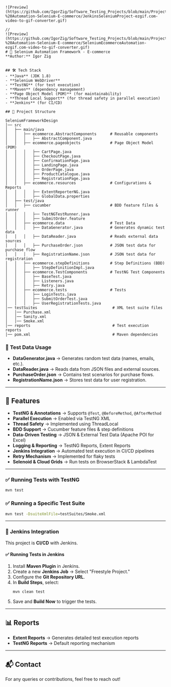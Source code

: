 ```
![Preview](https://github.com/IgorZig/Software_Testing_Projects/blob/main/Project%202%20-%20Automation-Selenium-E-commerce/JenkinsSeleniumProject-ezgif.com-video-to-gif-converter.gif)

//
![Preview](https://github.com/IgorZig/Software_Testing_Projects/blob/main/Project%202%20-%20Automation-Selenium-E-commerce/SeleniumEcommerceAutomation-ezgif.com-video-to-gif-converter.gif)
# 🛒 Selenium Automation Framework - E-commerce  
**Author:** Igor Zig 


## 🛠️ Tech Stack  
- **Java** (JDK 1.8)  
- **Selenium WebDriver**  
- **TestNG** (for test execution)  
- **Maven** (dependency management)  
- **Page Object Model (POM)** (for maintainability)  
- **Thread Local Support** (for thread safety in parallel execution)  
- **Jenkins** (for CI/CD)  

## 📂 Project Structure  

SeleniumFrameworkDesign
│── src
│   ├── main/java
│   │   ├── ecommerce.AbstractComponents      # Reusable components
│   │   │   ├── AbstractComponent.java
│   │   ├── ecommerce.pageobjects             # Page Object Model (POM)
│   │   │   ├── CartPage.java
│   │   │   ├── CheckoutPage.java
│   │   │   ├── ConfirmationPage.java
│   │   │   ├── LandingPage.java
│   │   │   ├── OrderPage.java
│   │   │   ├── ProductCatalogue.java
│   │   │   ├── RegistrationPage.java
│   │   ├── ecommerce.resources               # Configurations & Reports
│   │   │   ├── ExtentReporterNG.java
│   │   │   ├── GlobalData.properties
│   ├── test/java
│   │   ├── cucumber                          # BDD feature files & runner
│   │   │   ├── TestNGTestRunner.java
│   │   │   ├── SubmitOrder.feature
│   │   ├── ecommerce.data                    # Test Data
│   │   │   ├── DataGenerator.java            # Generates dynamic test data
│   │   │   ├── DataReader.java               # Reads external data sources
│   │   │   ├── PurchaseOrder.json            # JSON test data for purchase flow
│   │   │   ├── RegistrationName.json         # JSON test data for registration
│   │   ├── ecommerce.stepDefinitions         # Step Definitions (BDD)
│   │   │   ├── StepDefinitionImpl.java
│   │   ├── ecommerce.TestComponents          # TestNG Test Components
│   │   │   ├── BaseTest.java
│   │   │   ├── Listeners.java
│   │   │   ├── Retry.java
│   │   ├── ecommerce.tests                   # Tests
│   │   │   ├── LoginTests.java
│   │   │   ├── SubmitOrderTest.java
│   │   │   ├── UserRegistrationTests.java
│── testSuites                                 # XML test suite files
│   │── Purchase.xml
│   │── Sanity.xml
│   │── Smoke.xml
│── reports                                    # Test execution reports
│── pom.xml                                    # Maven dependencies

```

### 🔹 **Test Data Usage**
- **DataGenerator.java** → Generates random test data (names, emails, etc.).
- **DataReader.java** → Reads data from JSON files and external sources.
- **PurchaseOrder.json** → Contains test scenarios for purchase flows.
- **RegistrationName.json** → Stores test data for user registration.

---

## 🚀 Features  
- **TestNG & Annotations** → Supports `@Test`, `@BeforeMethod`, `@AfterMethod`  
- **Parallel Execution** → Enabled via TestNG XML  
- **Thread Safety** → Implemented using ThreadLocal  
- **BDD Support** → Cucumber feature files & step definitions  
- **Data-Driven Testing** → JSON & External Test Data (Apache POI for Excel)  
- **Logging & Reporting** → TestNG Reports, Extent Reports  
- **Jenkins Integration** → Automated test execution in CI/CD pipelines  
- **Retry Mechanism** → Implemented for flaky tests  
- **Selenoid & Cloud Grids** → Run tests on BrowserStack & LambdaTest  

---

### ✅ **Running Tests with TestNG**
```sh
mvn test
```

### ✅ **Running a Specific Test Suite**
```sh
mvn test -DsuiteXmlFile=testSuites/Smoke.xml
```

---

### 🤖 **Jenkins Integration**
This project is **CI/CD** with Jenkins.  

#### ✅ **Running Tests in Jenkins**
1. Install **Maven Plugin** in Jenkins.  
2. Create a new **Jenkins Job** → Select "Freestyle Project."  
3. Configure the **Git Repository URL**.  
4. In **Build Steps**, select:  
   ```sh
   mvn clean test
   ```
5. Save and **Build Now** to trigger the tests.  

---

## 📊 **Reports**  
- **Extent Reports** → Generates detailed test execution reports  
- **TestNG Reports** → Default reporting mechanism  

---

## 📬 **Contact**  
For any queries or contributions, feel free to reach out!  
```
